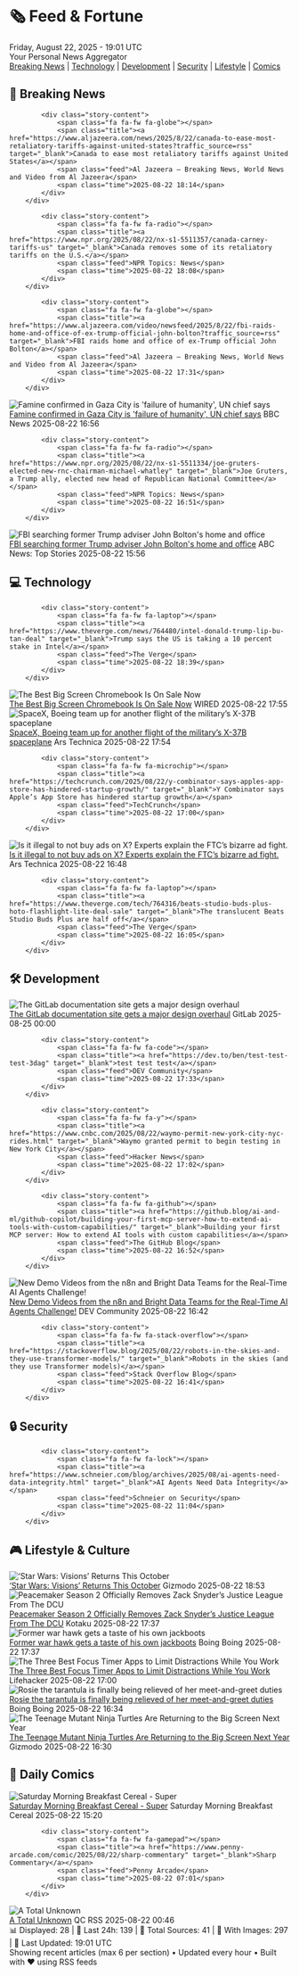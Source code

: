 <!-- Processing 54 RSS feeds at 2025-08-22 19:01:45 UTC -->
<!-- Processing: Saturday Morning Breakfast Cereal -->
<!-- Processing: Garfield -->
<!-- Processing: Girl Genius -->
<!-- Processing: BBC Breaking News -->
<!-- Processing: Al Jazeera Breaking News -->
<!-- Processing: NPR News -->
<!-- Processing: Reuters World News -->
<!-- Processing: Associated Press Breaking -->
<!-- Processing: Sky News World -->
<!-- Processing: The Verge -->
<!-- Processing: O'Reilly Radar -->
<!-- Processing: WIRED -->
<!-- Processing: Hacker News -->
<!-- Processing: Phoronix Linux News -->
<!-- Processing: OMG! Ubuntu -->
<!-- Processing: Linux.com -->
<!-- Processing: Red Hat Blog -->
<!-- Processing: Ubuntu Blog -->
<!-- Processing: InfoQ -->
<!-- Processing: Martin Fowler -->
<!-- Processing: Coding Horror -->
<!-- Processing: Gizmodo -->
<!-- Processing: Krebs on Security -->
<!-- Generated 6 new posts out of 23 feeds processed -->
<div class="newspaper-header">
    <h1 class="newspaper-title">🗞️ Feed & Fortune</h1>
    <div class="newspaper-date">Friday, August 22, 2025 - 19:01 UTC</div>
    <div class="newspaper-subtitle">Your Personal News Aggregator</div>
</div>

<div class="newspaper-nav">
    <a href="#breaking">Breaking News</a> |
    <a href="#tech">Technology</a> |
    <a href="#dev">Development</a> |
    <a href="#security">Security</a> |
    <a href="#lifestyle">Lifestyle</a> |
    <a href="#webcomics">Comics</a>
</div>

<div class="news-section breaking-news" id="breaking">
<h2 class="section-header">🚨 Breaking News</h2>
<div class="stories-container">
<div class="story">
            
            <div class="story-content">
                <span class="fa fa-fw fa-globe"></span>
                <span class="title"><a href="https://www.aljazeera.com/news/2025/8/22/canada-to-ease-most-retaliatory-tariffs-against-united-states?traffic_source=rss" target="_blank">Canada to ease most retaliatory tariffs against United States</a></span>
                <span class="feed">Al Jazeera – Breaking News, World News and Video from Al Jazeera</span>
                <span class="time">2025-08-22 18:14</span>
            </div>
        </div>
<div class="story">
            
            <div class="story-content">
                <span class="fa fa-fw fa-radio"></span>
                <span class="title"><a href="https://www.npr.org/2025/08/22/nx-s1-5511357/canada-carney-tariffs-us" target="_blank">Canada removes some of its retaliatory tariffs on the U.S.</a></span>
                <span class="feed">NPR Topics: News</span>
                <span class="time">2025-08-22 18:08</span>
            </div>
        </div>
<div class="story">
            
            <div class="story-content">
                <span class="fa fa-fw fa-globe"></span>
                <span class="title"><a href="https://www.aljazeera.com/video/newsfeed/2025/8/22/fbi-raids-home-and-office-of-ex-trump-official-john-bolton?traffic_source=rss" target="_blank">FBI raids home and office of ex-Trump official John Bolton</a></span>
                <span class="feed">Al Jazeera – Breaking News, World News and Video from Al Jazeera</span>
                <span class="time">2025-08-22 17:31</span>
            </div>
        </div>
<div class="story">
            <img src="https://ichef.bbci.co.uk/ace/standard/240/cpsprodpb/4735/live/b138f6a0-7f35-11f0-b7ed-0b17109072b5.jpg" alt="Famine confirmed in Gaza City is &#x27;failure of humanity&#x27;, UN chief says" class="story-image" loading="lazy" onerror="this.style.display='none'">
            <div class="story-content">
                <span class="fa fa-fw fa-earth-americas"></span>
                <span class="title"><a href="https://www.bbc.com/news/articles/c05ed5rgld3o?at_medium=RSS&at_campaign=rss" target="_blank">Famine confirmed in Gaza City is &#x27;failure of humanity&#x27;, UN chief says</a></span>
                <span class="feed">BBC News</span>
                <span class="time">2025-08-22 16:56</span>
            </div>
        </div>
<div class="story">
            
            <div class="story-content">
                <span class="fa fa-fw fa-radio"></span>
                <span class="title"><a href="https://www.npr.org/2025/08/22/nx-s1-5511334/joe-gruters-elected-new-rnc-chairman-michael-whatley" target="_blank">Joe Gruters, a Trump ally, elected new head of Republican National Committee</a></span>
                <span class="feed">NPR Topics: News</span>
                <span class="time">2025-08-22 16:51</span>
            </div>
        </div>
<div class="story">
            <img src="https://s.abcnews.com/images/US/john-bolton-11-gty-gmh-250822_1755868509912_hpMain_4x3t_384.jpg" alt="FBI searching former Trump adviser John Bolton&#x27;s home and office" class="story-image" loading="lazy" onerror="this.style.display='none'">
            <div class="story-content">
                <span class="fa fa-fw fa-tv"></span>
                <span class="title"><a href="https://abcnews.go.com/US/fbi-searching-john-boltons-home-sources/story?id=124874729" target="_blank">FBI searching former Trump adviser John Bolton&#x27;s home and office</a></span>
                <span class="feed">ABC News: Top Stories</span>
                <span class="time">2025-08-22 15:56</span>
            </div>
        </div>
</div>
</div>
<div class="news-section tech-news" id="tech">
<h2 class="section-header">💻 Technology</h2>
<div class="stories-container">
<div class="story">
            
            <div class="story-content">
                <span class="fa fa-fw fa-laptop"></span>
                <span class="title"><a href="https://www.theverge.com/news/764480/intel-donald-trump-lip-bu-tan-deal" target="_blank">Trump says the US is taking a 10 percent stake in Intel</a></span>
                <span class="feed">The Verge</span>
                <span class="time">2025-08-22 18:39</span>
            </div>
        </div>
<div class="story">
            <img src="https://media.wired.com/photos/686300b641c00b9b16cba26f/master/pass/Asus%20Chromebook%20CX15%20Luke%20Larsen.png" alt="The Best Big Screen Chromebook Is On Sale Now" class="story-image" loading="lazy" onerror="this.style.display='none'">
            <div class="story-content">
                <span class="fa fa-fw fa-bolt"></span>
                <span class="title"><a href="https://www.wired.com/story/acer-cx15-deal/" target="_blank">The Best Big Screen Chromebook Is On Sale Now</a></span>
                <span class="feed">WIRED</span>
                <span class="time">2025-08-22 17:55</span>
            </div>
        </div>
<div class="story">
            <img src="https://cdn.arstechnica.net/wp-content/uploads/2025/08/f9_otv8_launch1-500x500.jpg" alt="SpaceX, Boeing team up for another flight of the military’s X-37B spaceplane" class="story-image" loading="lazy" onerror="this.style.display='none'">
            <div class="story-content">
                <span class="fa fa-fw fa-cog"></span>
                <span class="title"><a href="https://arstechnica.com/space/2025/08/spacex-boeing-team-up-for-another-flight-of-the-militarys-x-37b-spaceplane/" target="_blank">SpaceX, Boeing team up for another flight of the military’s X-37B spaceplane</a></span>
                <span class="feed">Ars Technica</span>
                <span class="time">2025-08-22 17:54</span>
            </div>
        </div>
<div class="story">
            
            <div class="story-content">
                <span class="fa fa-fw fa-microchip"></span>
                <span class="title"><a href="https://techcrunch.com/2025/08/22/y-combinator-says-apples-app-store-has-hindered-startup-growth/" target="_blank">Y Combinator says Apple’s App Store has hindered startup growth</a></span>
                <span class="feed">TechCrunch</span>
                <span class="time">2025-08-22 17:00</span>
            </div>
        </div>
<div class="story">
            <img src="https://cdn.arstechnica.net/wp-content/uploads/2025/08/detergent-scared-of-x-500x500-1755877959.jpg" alt="Is it illegal to not buy ads on X? Experts explain the FTC’s bizarre ad fight." class="story-image" loading="lazy" onerror="this.style.display='none'">
            <div class="story-content">
                <span class="fa fa-fw fa-cog"></span>
                <span class="title"><a href="https://arstechnica.com/tech-policy/2025/08/is-it-illegal-to-not-buy-ads-on-x-experts-explain-the-ftcs-bizarre-ad-fight/" target="_blank">Is it illegal to not buy ads on X? Experts explain the FTC’s bizarre ad fight.</a></span>
                <span class="feed">Ars Technica</span>
                <span class="time">2025-08-22 16:48</span>
            </div>
        </div>
<div class="story">
            
            <div class="story-content">
                <span class="fa fa-fw fa-laptop"></span>
                <span class="title"><a href="https://www.theverge.com/tech/764316/beats-studio-buds-plus-hoto-flashlight-lite-deal-sale" target="_blank">The translucent Beats Studio Buds Plus are half off</a></span>
                <span class="feed">The Verge</span>
                <span class="time">2025-08-22 16:05</span>
            </div>
        </div>
</div>
</div>
<div class="news-section dev-news" id="dev">
<h2 class="section-header">🛠️ Development</h2>
<div class="stories-container">
<div class="story">
            <img src="https://res.cloudinary.com/about-gitlab-com/image/upload/v1755617168/gz45eaygeb0nizf1kwyu.png" alt="The GitLab documentation site gets a major design overhaul" class="story-image" loading="lazy" onerror="this.style.display='none'">
            <div class="story-content">
                <span class="fa fa-fw fa-gitlab"></span>
                <span class="title"><a href="https://about.gitlab.com/blog/blog-post-slug/" target="_blank">The GitLab documentation site gets a major design overhaul</a></span>
                <span class="feed">GitLab</span>
                <span class="time">2025-08-25 00:00</span>
            </div>
        </div>
<div class="story">
            
            <div class="story-content">
                <span class="fa fa-fw fa-code"></span>
                <span class="title"><a href="https://dev.to/ben/test-test-test-3dag" target="_blank">test test test</a></span>
                <span class="feed">DEV Community</span>
                <span class="time">2025-08-22 17:33</span>
            </div>
        </div>
<div class="story">
            
            <div class="story-content">
                <span class="fa fa-fw fa-y"></span>
                <span class="title"><a href="https://www.cnbc.com/2025/08/22/waymo-permit-new-york-city-nyc-rides.html" target="_blank">Waymo granted permit to begin testing in New York City</a></span>
                <span class="feed">Hacker News</span>
                <span class="time">2025-08-22 17:02</span>
            </div>
        </div>
<div class="story">
            
            <div class="story-content">
                <span class="fa fa-fw fa-github"></span>
                <span class="title"><a href="https://github.blog/ai-and-ml/github-copilot/building-your-first-mcp-server-how-to-extend-ai-tools-with-custom-capabilities/" target="_blank">Building your first MCP server: How to extend AI tools with custom capabilities</a></span>
                <span class="feed">The GitHub Blog</span>
                <span class="time">2025-08-22 16:52</span>
            </div>
        </div>
<div class="story">
            <img src="https://media2.dev.to/dynamic/image/width=800%2Cheight=%2Cfit=scale-down%2Cgravity=auto%2Cformat=auto/https%3A%2F%2Fdev-to-uploads.s3.amazonaws.com%2Fuploads%2Forganization%2Fprofile_image%2F1%2Fd908a186-5651-4a5a-9f76-15200bc6801f.jpg" alt="New Demo Videos from the n8n and Bright Data Teams for the Real-Time AI Agents Challenge!" class="story-image" loading="lazy" onerror="this.style.display='none'">
            <div class="story-content">
                <span class="fa fa-fw fa-code"></span>
                <span class="title"><a href="https://dev.to/devteam/new-demo-videos-from-the-n8n-and-bright-data-teams-for-the-real-time-ai-agents-challenge-3of3" target="_blank">New Demo Videos from the n8n and Bright Data Teams for the Real-Time AI Agents Challenge!</a></span>
                <span class="feed">DEV Community</span>
                <span class="time">2025-08-22 16:42</span>
            </div>
        </div>
<div class="story">
            
            <div class="story-content">
                <span class="fa fa-fw fa-stack-overflow"></span>
                <span class="title"><a href="https://stackoverflow.blog/2025/08/22/robots-in-the-skies-and-they-use-transformer-models/" target="_blank">Robots in the skies (and they use Transformer models)</a></span>
                <span class="feed">Stack Overflow Blog</span>
                <span class="time">2025-08-22 16:41</span>
            </div>
        </div>
</div>
</div>
<div class="news-section security-news" id="security">
<h2 class="section-header">🔒 Security</h2>
<div class="stories-container">
<div class="story">
            
            <div class="story-content">
                <span class="fa fa-fw fa-lock"></span>
                <span class="title"><a href="https://www.schneier.com/blog/archives/2025/08/ai-agents-need-data-integrity.html" target="_blank">AI Agents Need Data Integrity</a></span>
                <span class="feed">Schneier on Security</span>
                <span class="time">2025-08-22 11:04</span>
            </div>
        </div>
</div>
</div>
<div class="news-section lifestyle-news" id="lifestyle">
<h2 class="section-header">🎮 Lifestyle & Culture</h2>
<div class="stories-container">
<div class="story">
            <img src="https://gizmodo.com/app/uploads/2025/08/star-wars-visions-volume-3-poster-release-date.jpg" alt="‘Star Wars: Visions’ Returns This October" class="story-image" loading="lazy" onerror="this.style.display='none'">
            <div class="story-content">
                <span class="fa fa-fw fa-computer"></span>
                <span class="title"><a href="https://gizmodo.com/star-wars-visions-volume-3-release-date-poster-lucasfilm-2000647012" target="_blank">‘Star Wars: Visions’ Returns This October</a></span>
                <span class="feed">Gizmodo</span>
                <span class="time">2025-08-22 18:53</span>
            </div>
        </div>
<div class="story">
            <img src="https://kotaku.com/app/uploads/2025/08/5wR8sPpyBr5ezBTdMgsGi6.jpg" alt="Peacemaker Season 2 Officially Removes Zack Snyder’s Justice League From The DCU" class="story-image" loading="lazy" onerror="this.style.display='none'">
            <div class="story-content">
                <span class="fa fa-fw fa-gamepad"></span>
                <span class="title"><a href="https://kotaku.com/peacemaker-season-2-justice-league-gang-scene-reshoot-2000619550" target="_blank">Peacemaker Season 2 Officially Removes Zack Snyder’s Justice League From The DCU</a></span>
                <span class="feed">Kotaku</span>
                <span class="time">2025-08-22 17:37</span>
            </div>
        </div>
<div class="story">
            <img src="https://i0.wp.com/boingboing.net/wp-content/uploads/2018/03/bolton.jpg?fit=1499%2C903&amp;quality=60&amp;ssl=1" alt="Former war hawk gets a taste of his own jackboots" class="story-image" loading="lazy" onerror="this.style.display='none'">
            <div class="story-content">
                <span class="fa fa-fw fa-arrow-right"></span>
                <span class="title"><a href="https://boingboing.net/2025/08/22/former-war-hawk-gets-a-taste-of-his-own-jackboots.html" target="_blank">Former war hawk gets a taste of his own jackboots</a></span>
                <span class="feed">Boing Boing</span>
                <span class="time">2025-08-22 17:37</span>
            </div>
        </div>
<div class="story">
            <img src="https://lifehacker.com/imagery/articles/01K398K7H6Q888WJVM8W9ZFA5M/hero-image.png" alt="The Three Best Focus Timer Apps to Limit Distractions While You Work" class="story-image" loading="lazy" onerror="this.style.display='none'">
            <div class="story-content">
                <span class="fa fa-fw fa-life-ring"></span>
                <span class="title"><a href="https://lifehacker.com/tech/best-focus-timer-apps?utm_medium=RSS" target="_blank">The Three Best Focus Timer Apps to Limit Distractions While You Work</a></span>
                <span class="feed">Lifehacker</span>
                <span class="time">2025-08-22 17:00</span>
            </div>
        </div>
<div class="story">
            <img src="https://i0.wp.com/boingboing.net/wp-content/uploads/2024/06/shutterstock_1017125719-scaled.jpg?fit=2560%2C1707&amp;quality=60&amp;ssl=1" alt="Rosie the tarantula is finally being relieved of her meet-and-greet duties" class="story-image" loading="lazy" onerror="this.style.display='none'">
            <div class="story-content">
                <span class="fa fa-fw fa-arrow-right"></span>
                <span class="title"><a href="https://boingboing.net/2025/08/22/rosie-the-tarantula-is-finally-being-relieved-of-her-meet-and-greet-duties.html" target="_blank">Rosie the tarantula is finally being relieved of her meet-and-greet duties</a></span>
                <span class="feed">Boing Boing</span>
                <span class="time">2025-08-22 16:34</span>
            </div>
        </div>
<div class="story">
            <img src="https://gizmodo.com/app/uploads/2025/08/Ninja-Turtles-2-Secret-of-the-Ooze.jpg" alt="The Teenage Mutant Ninja Turtles Are Returning to the Big Screen Next Year" class="story-image" loading="lazy" onerror="this.style.display='none'">
            <div class="story-content">
                <span class="fa fa-fw fa-computer"></span>
                <span class="title"><a href="https://gizmodo.com/tmnt-2-secret-of-the-ooze-screenings-release-date-2000646859" target="_blank">The Teenage Mutant Ninja Turtles Are Returning to the Big Screen Next Year</a></span>
                <span class="feed">Gizmodo</span>
                <span class="time">2025-08-22 16:30</span>
            </div>
        </div>
</div>
</div>
<div class="news-section webcomics-section" id="webcomics">
<h2 class="section-header">🎨 Daily Comics</h2>
<div class="stories-container">
<div class="story">
            <img src="https://www.smbc-comics.com/comics/1755733914-20250822.png" alt="Saturday Morning Breakfast Cereal - Super" class="story-image" loading="lazy" onerror="this.style.display='none'">
            <div class="story-content">
                <span class="fa fa-fw fa-smile"></span>
                <span class="title"><a href="https://www.smbc-comics.com/comic/super" target="_blank">Saturday Morning Breakfast Cereal - Super</a></span>
                <span class="feed">Saturday Morning Breakfast Cereal</span>
                <span class="time">2025-08-22 15:20</span>
            </div>
        </div>
<div class="story">
            
            <div class="story-content">
                <span class="fa fa-fw fa-gamepad"></span>
                <span class="title"><a href="https://www.penny-arcade.com/comic/2025/08/22/sharp-commentary" target="_blank">Sharp Commentary</a></span>
                <span class="feed">Penny Arcade</span>
                <span class="time">2025-08-22 07:01</span>
            </div>
        </div>
<div class="story">
            <img src="http://www.questionablecontent.net/comics/5641.png" alt="A Total Unknown" class="story-image" loading="lazy" onerror="this.style.display='none'">
            <div class="story-content">
                <span class="fa fa-fw fa-music"></span>
                <span class="title"><a href="http://questionablecontent.net/view.php?comic=5641" target="_blank">A Total Unknown</a></span>
                <span class="feed">QC RSS</span>
                <span class="time">2025-08-22 00:46</span>
            </div>
        </div>
</div>
</div>

<div class="newspaper-footer">
    <div class="stats">
        📊 Displayed: 28 | 📅 Last 24h: 139 | 📡 Total Sources: 41 | 📸 With Images: 297 |
        🔄 Last Updated: 19:01 UTC
    </div>
    <div class="footer-note">
        Showing recent articles (max 6 per section) • Updated every hour • Built with ❤️ using RSS feeds
    </div>
</div>

